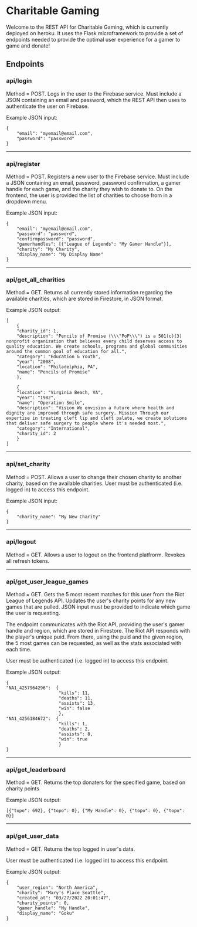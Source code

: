 # Charitable Gaming

Welcome to the REST API for Charitable Gaming, which is currently deployed on heroku.
It uses the Flask microframework to provide a set of endpoints needed to provide the 
optimal user experience for a gamer to game and donate!

## Endpoints
### api/login
Method = POST.
Logs in the user to the Firebase service.
Must include a JSON containing an email and password, which the REST API then uses to authenticate
the user on Firebase.

Example JSON input:
```
{
    "email": "myemail@email.com",
    "password": "password"
}
```

---

### api/register
Method = POST.
Registers a new user to the Firebase service.
Must include a JSON containing an email, password, password confirmation, a gamer handle for each game, and the charity they wish to donate to. On the frontend, the user is provided the list of charities to choose from in a dropdown menu.

Example JSON input:
```
{
    "email": "myemail@email.com",
    "password": "password",
    "confirmpassword": "password",
    "gamerhandles": [{"League of Legends": "My Gamer Handle"}],
    "charity": "My Charity",
    "display_name": "My Display Name"
}
```

---

### api/get_all_charities
Method = GET.
Returns all currently stored information regarding the available charities, which are stored in Firestore, in JSON format.

Example JSON output:
```
[
    {
    "charity_id": 1, 
    "description": "Pencils of Promise (\\\"PoP\\\") is a 501(c)(3) nonprofit organization that believes every child deserves access to quality education. We create schools, programs and global communities around the common goal of education for all.", 
    "category": "Education & Youth", 
    "year": "2008", 
    "location": "Philadelphia, PA", 
    "name": "Pencils of Promise"
    },
    
    {
    "location": "Virginia Beach, VA", 
    "year": "1982", 
    "name": "Operation Smile", 
    "description": "Vision We envision a future where health and dignity are improved through safe surgery. Mission Through our expertise in treating cleft lip and cleft palate, we create solutions that deliver safe surgery to people where it's needed most.", 
    "category": "International", 
    "charity_id": 2
    }
]
```

---

### api/set_charity
Method = POST.
Allows a user to change their chosen charity to another charity, based on the available charities.
User must be authenticated (i.e. logged in) to access this endpoint.

Example JSON input:
```
{
    "charity_name": "My New Charity"
}
```

---
### api/logout
Method = GET.
Allows a user to logout on the frontend platfrorm. Revokes all refresh tokens.

---
### api/get_user_league_games
Method = GET.
Gets the 5 most recent matches for this user from the Riot League of Legends API. Updates the user's charity points for any new games that are pulled. JSON input must be provided to indicate which game the user is requesting.

The endpoint communicates with the Riot API, providing the user's gamer handle and region, which are stored in Firestore. The Riot API responds with the player's unique puid. From there, using the puid and the given region, the 5 most games can be requested, as well as the stats associated with each time.

User must be authenticated (i.e. logged in) to access this endpoint.

Example JSON output:
```
{
"NA1_4257964296":  {
                    "kills": 11, 
                    "deaths": 11, 
                    "assists": 13, 
                    "win": false
                    }, 
"NA1_4256184672":  {
                    "kills": 1, 
                    "deaths": 2, 
                    "assists": 8, 
                    "win": true
                    }
}
```

---

### api/get_leaderboard
Method = GET.
Returns the top donaters for the specified game, based on charity points

Example JSON output:
```
[{"topo": 692}, {"topo": 0}, {"My Handle": 0}, {"topo": 0}, {"topo": 0}]
```

---
### api/get_user_data
Method = GET.
Returns the top logged in user's data.

User must be authenticated (i.e. logged in) to access this endpoint.

Example JSON output:
```
{
    "user_region": "North America", 
    "charity": "Mary's Place Seattle", 
    "created_at": "03/27/2022 20:01:47",
    "charity_points": 0, 
    "gamer_handle": "My Handle",
    "display_name": "Goku"
}
```
